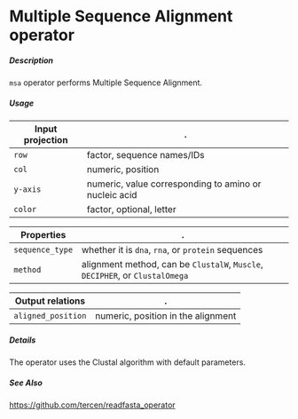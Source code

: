 # Multiple Sequence Alignment operator

##### Description

`msa` operator performs Multiple Sequence Alignment.

##### Usage

Input projection|.
---|---
`row`        |  factor, sequence names/IDs
`col`        |  numeric, position
`y-axis`        |  numeric, value corresponding to amino or nucleic acid
`color`        |  factor, optional, letter

Properties|.
---|---
`sequence_type` | whether it is `dna`, `rna`, or `protein` sequences
`method`        | alignment method, can be `ClustalW`, `Muscle`, `DECIPHER`, or `ClustalOmega`

Output relations|.
---|---
`aligned_position`        | numeric, position in the alignment

##### Details

The operator uses the Clustal algorithm with default parameters.

##### See Also

https://github.com/tercen/readfasta_operator

